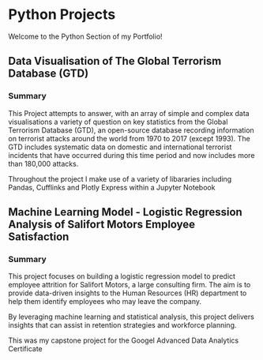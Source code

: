 # Python Projects

Welcome to the Python Section of my Portfolio!

## **Data Visualisation of The Global Terrorism Database (GTD)**

### **Summary**
This Project attempts to answer, with an array of simple and complex data visualisations a variety of question on key statistics from the Global Terrorism Database (GTD), an open-source database recording information on terrorist attacks around the world from 1970 to 2017 (except 1993). The GTD includes systematic data on domestic and international terrorist incidents that have occurred during this time period and now includes more than 180,000 attacks.

Throughout the project I make use of a variety of libararies including Pandas, Cufflinks and Plotly Express within a Jupyter Notebook

## **Machine Learning Model - Logistic Regression Analysis of Salifort Motors Employee Satisfaction**

### **Summary**
This project focuses on building a logistic regression model to predict employee attrition for Salifort Motors, a large consulting firm. The aim is to provide data-driven insights to the Human Resources (HR) department to help them identify employees who may leave the company.

By leveraging machine learning and statistical analysis, this project delivers insights that can assist in retention strategies and workforce planning.

This was my capstone project for the Googel Advanced Data Analytics Certificate
